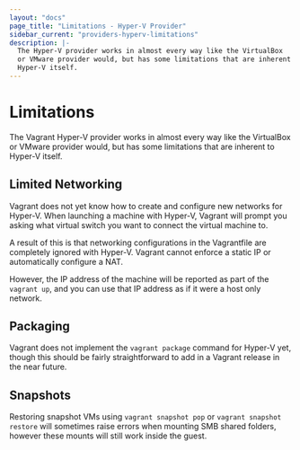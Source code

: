 ```yaml
---
layout: "docs"
page_title: "Limitations - Hyper-V Provider"
sidebar_current: "providers-hyperv-limitations"
description: |-
  The Hyper-V provider works in almost every way like the VirtualBox
  or VMware provider would, but has some limitations that are inherent to
  Hyper-V itself.
---
```


# Limitations

The Vagrant Hyper-V provider works in almost every way like the VirtualBox
or VMware provider would, but has some limitations that are inherent to
Hyper-V itself.

## Limited Networking

Vagrant does not yet know how to create and configure new networks for
Hyper-V. When launching a machine with Hyper-V, Vagrant will prompt you
asking what virtual switch you want to connect the virtual machine to.

A result of this is that networking configurations in the Vagrantfile
are completely ignored with Hyper-V. Vagrant cannot enforce a static IP
or automatically configure a NAT.

However, the IP address of the machine will be reported as part of
the `vagrant up`, and you can use that IP address as if it were
a host only network.

## Packaging

Vagrant does not implement the `vagrant package` command for Hyper-V
yet, though this should be fairly straightforward to add in a Vagrant
release in the near future.

## Snapshots

Restoring snapshot VMs using `vagrant snapshot pop` or 
`vagrant snapshot restore` will sometimes raise errors when mounting
SMB shared folders, however these mounts will still work inside the guest.


